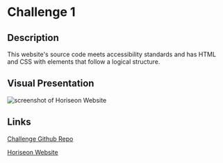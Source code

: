 # Challenge 1

## Description

This website's source code meets accessibility standards and has HTML and CSS with elements that follow a logical structure.

## Visual Presentation

![screenshot of Horiseon Website](./Assets/images/Jessica_Bootcamp_challenge1_index.html.png)


## Links

[Challenge Github Repo](https://github.com/jessicashong/challenge1)

[Horiseon Website](https://jessicashong.github.io/challenge1/)
